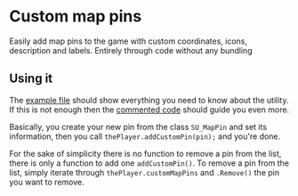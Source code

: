 # Custom map pins

Easily add map pins to the game with custom coordinates, icons, description and labels. Entirely through code without any bundling

## Using it

The [example file](example/main.ws) should show everything you need to know about the utility. If this is not enough then the [commented code](content/scripts/local/sharedutils/mappins.ws
) should guide you even more.

Basically, you create your new pin from the class `SU_MapPin` and set its information, then you call `thePlayer.addCustomPin(pin);` and you're done.

For the sake of simplicity there is no function to remove a pin from the list, there is only a function to add one `addCustomPin()`. To remove a pin from the list, simply iterate through `thePlayer.customMapPins` and `.Remove()` the pin you want to remove.